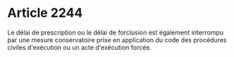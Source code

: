 # Article 2244

Le délai de prescription ou le délai de forclusion est également interrompu par une mesure conservatoire prise en application du code des procédures civiles d'exécution ou un acte d'exécution forcée.
